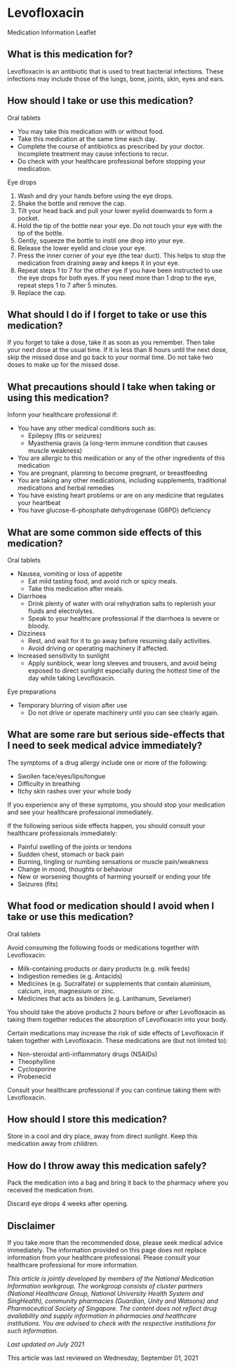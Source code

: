 # Levofloxacin

Medication Information Leaflet

What is this medication for?
----------------------------

Levofloxacin is an antibiotic that is used to treat bacterial infections. These infections may include those of the lungs, bone, joints, skin, eyes and ears.

How should I take or use this medication?
-----------------------------------------

Oral tablets

* You may take this medication with or without food.
* Take this medication at the same time each day.
* Complete the course of antibiotics as prescribed by your doctor. Incomplete treatment may cause infections to recur.
* Do check with your healthcare professional before stopping your medication.

Eye drops

1. Wash and dry your hands before using the eye drops.
2. Shake the bottle and remove the cap.
3. Tilt your head back and pull your lower eyelid downwards to form a pocket.
4. Hold the tip of the bottle near your eye. Do not touch your eye with the tip of the bottle.
5. Gently, squeeze the bottle to instil one drop into your eye.
6. Release the lower eyelid and close your eye.
7. Press the inner corner of your eye (the tear duct). This helps to stop the medication from draining away and keeps it in your eye.
8. Repeat steps 1 to 7 for the other eye if you have been instructed to use the eye drops for both eyes. If you need more than 1 drop to the eye, repeat steps 1 to 7 after 5 minutes.
9. Replace the cap.

What should I do if I forget to take or use this medication?
------------------------------------------------------------

If you forget to take a dose, take it as soon as you remember. Then take your next dose at the usual time. If it is less than 8 hours until the next dose, skip the missed dose and go back to your normal time. Do not take two doses to make up for the missed dose.

What precautions should I take when taking or using this medication?
--------------------------------------------------------------------

Inform your healthcare professional if:

* You have any other medical conditions such as:
  + Epilepsy (fits or seizures)
  + Myasthenia gravis (a long-term immune condition that causes muscle weakness)
* You are allergic to this medication or any of the other ingredients of this medication
* You are pregnant, planning to become pregnant, or breastfeeding
* You are taking any other medications, including supplements, traditional medications and herbal remedies
* You have existing heart problems or are on any medicine that regulates your heartbeat
* You have glucose-6-phosphate dehydrogenase (G6PD) deficiency

What are some common side effects of this medication?
-----------------------------------------------------

Oral tablets

* Nausea, vomiting or loss of appetite
  + Eat mild tasting food, and avoid rich or spicy meals.
  + Take this medication after meals.
* Diarrhoea  
  + Drink plenty of water with oral rehydration salts to replenish your fluids and electrolytes.
  + Speak to your healthcare professional if the diarrhoea is severe or bloody.
* Dizziness
  + Rest, and wait for it to go away before resuming daily activities.
  + Avoid driving or operating machinery if affected.
* Increased sensitivity to sunlight
  + Apply sunblock, wear long sleeves and trousers, and avoid being exposed to direct sunlight especially during the hottest time of the day while taking Levofloxacin.

Eye preparations

* Temporary blurring of vision after use
  + Do not drive or operate machinery until you can see clearly again.

What are some rare but serious side-effects that I need to seek medical advice immediately?
-------------------------------------------------------------------------------------------

The symptoms of a drug allergy include one or more of the following:

* Swollen face/eyes/lips/tongue
* Difficulty in breathing
* Itchy skin rashes over your whole body

If you experience any of these symptoms, you should stop your medication and see your healthcare professional immediately.

If the following serious side effects happen, you should consult your healthcare professionals immediately:

* Painful swelling of the joints or tendons
* Sudden chest, stomach or back pain
* Burning, tingling or numbing sensations or muscle pain/weakness
* Change in mood, thoughts or behaviour
* New or worsening thoughts of harming yourself or ending your life
* Seizures (fits)

What food or medication should I avoid when I take or use this medication?
--------------------------------------------------------------------------

Oral tablets

Avoid consuming the following foods or medications together with Levofloxacin:

* Milk-containing products or dairy products (e.g. milk feeds)
* Indigestion remedies (e.g. Antacids)
* Medicines (e.g. Sucralfate) or supplements that contain aluminium, calcium, iron, magnesium or zinc.
* Medicines that acts as binders (e.g. Lanthanum, Sevelamer)

You should take the above products 2 hours before or after Levofloxacin as taking them together reduces the absorption of Levofloxacin into your body.

Certain medications may increase the risk of side effects of Levofloxacin if taken together with Levofloxacin. These medications are (but not limited to):

* Non-steroidal anti-inflammatory drugs (NSAIDs)
* Theophylline
* Cyclosporine
* Probenecid

Consult your healthcare professional if you can continue taking them with Levofloxacin.

How should I store this medication?
-----------------------------------

Store in a cool and dry place, away from direct sunlight. Keep this medication away from children.

How do I throw away this medication safely?
-------------------------------------------

Pack the medication into a bag and bring it back to the pharmacy where you received the medication from.

Discard eye drops 4 weeks after opening. ​

Disclaimer
----------

If you take more than the recommended dose, please seek medical advice immediately. The information provided on this page does not replace information from your healthcare professional. Please consult your healthcare professional for more information.

*This article is jointly developed by members of the National Medication Information workgroup. The workgroup consists of cluster partners (National Healthcare Group, National University Health System and SingHealth), community pharmacies (Guardian, Unity and Watsons) and Pharmaceutical Society of Singapore. The content does not reflect drug availability and supply information in pharmacies and healthcare institutions. You are advised to check with the respective institutions for such information.*

*Last updated on July 2021*

This article was last reviewed on
Wednesday, September 01, 2021